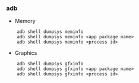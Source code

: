 ### adb 
- Memory
```shell
    adb shell dumpsys meminfo
    adb shell dumpsys meminfo <app package name>
    adb shell dumpsys meminfo <process id>
```

- Graphics
```shell
    adb shell dumpsys gfxinfo
    adb shell dumpsys gfxinfo <app package name>
    adb shell dumpsys gfxinfo <process id>
```